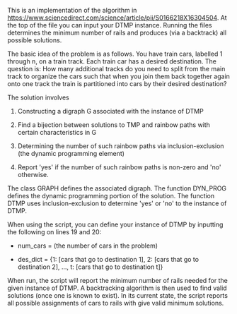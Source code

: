 This is an implementation of the algorithm in https://www.sciencedirect.com/science/article/pii/S0166218X16304504. At the top of the file you can input your DTMP instance. Running the files determines the minimum number of rails and produces (via a backtrack) all possible solutions.

The basic idea of the problem is as follows. You have train cars, labelled 1 through n, on a train track. Each train car has a desired destination. The question is: How many additional tracks do you need to split from the main track to organize the cars such that when you join them back together again onto one track the train is partitioned into cars by their desired destination?

The solution involves

1. Constructing a digraph G associated with the instance of DTMP

2. Find a bijection between solutions to TMP and rainbow paths with certain characteristics in G

3. Determining the number of such rainbow paths via inclusion-exclusion (the dynamic programming element)

4. Report 'yes' if the number of such rainbow paths is non-zero and 'no' otherwise.

The class GRAPH defines the associated digraph. The function DYN_PROG defines the dynamic programming portion of the solution. The function DTMP uses inclusion-exclusion to determine 'yes' or 'no' to the instance of DTMP.

When using the script, you can define your instance of DTMP by inputting the following on lines 19 and 20:

- num_cars = (the number of cars in the problem)

- des_dict = {1: [cars that go to destination 1], 2: [cars that go to destination 2], ..., t: [cars that go to destination t]}

When run, the script will report the minimum number of rails needed for the given instance of DTMP. A backtracking algorithm is then used to find valid solutions (once one is known to exist). In its current state, the script reports all possible assignments of cars to rails with give valid minimum solutions. 


